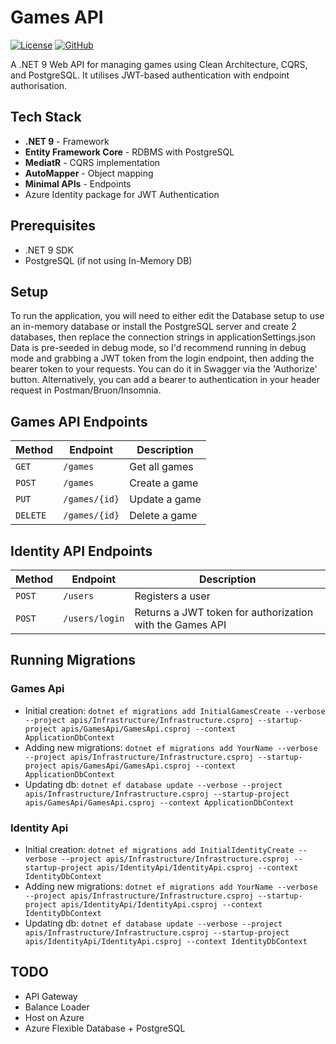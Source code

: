 Games API
==========

[![License][license-shield]][license-url] [![GitHub][github-shield]][github-url]

A .NET 9 Web API for managing games using Clean Architecture, CQRS, and PostgreSQL. It utilises JWT-based authentication with endpoint authorisation.

## Tech Stack

- **.NET 9** - Framework
- **Entity Framework Core** - RDBMS with PostgreSQL
- **MediatR** - CQRS implementation
- **AutoMapper** - Object mapping
- **Minimal APIs** - Endpoints
- Azure Identity package for JWT Authentication

## Prerequisites

- .NET 9 SDK
- PostgreSQL (if not using In-Memory DB)

## Setup
To run the application, you will need to either edit the Database setup to use an in-memory database or install the PostgreSQL server and create 2 databases, then replace the connection strings in applicationSettings.json
Data is pre-seeded in debug mode, so I'd recommend running in debug mode and grabbing a JWT token from the login endpoint, then adding the bearer token to your requests. You can do it in Swagger via the 'Authorize' button.
Alternatively, you can add a bearer to authentication in your header request in Postman/Bruon/Insomnia.

## Games API Endpoints

| Method | Endpoint | Description |
|--------|----------|-------------|
| `GET` | `/games` | Get all games |
| `POST` | `/games` | Create a game |
| `PUT` | `/games/{id}` | Update a game |
| `DELETE` | `/games/{id}` | Delete a game |

## Identity API Endpoints

| Method | Endpoint | Description |
|--------|----------|-------------|
| `POST` | `/users` | Registers a user |
| `POST` | `/users/login` | Returns a JWT token for authorization with the Games API |

## Running Migrations

### Games Api
- Initial creation: `dotnet ef migrations add InitialGamesCreate --verbose --project apis/Infrastructure/Infrastructure.csproj --startup-project apis/GamesApi/GamesApi.csproj --context ApplicationDbContext`
- Adding new migrations: `dotnet ef migrations add YourName --verbose --project apis/Infrastructure/Infrastructure.csproj --startup-project apis/GamesApi/GamesApi.csproj --context ApplicationDbContext`
- Updating db: `dotnet ef database update --verbose --project apis/Infrastructure/Infrastructure.csproj --startup-project apis/GamesApi/GamesApi.csproj --context ApplicationDbContext`
  
### Identity Api
- Initial creation: `dotnet ef migrations add InitialIdentityCreate --verbose --project apis/Infrastructure/Infrastructure.csproj --startup-project apis/IdentityApi/IdentityApi.csproj --context IdentityDbContext`
- Adding new migrations: `dotnet ef migrations add YourName --verbose --project apis/Infrastructure/Infrastructure.csproj --startup-project apis/IdentityApi/IdentityApi.csproj --context IdentityDbContext`
- Updating db: `dotnet ef database update --verbose --project apis/Infrastructure/Infrastructure.csproj --startup-project apis/IdentityApi/IdentityApi.csproj --context IdentityDbContext`

## TODO
- API Gateway
- Balance Loader
- Host on Azure
- Azure Flexible Database + PostgreSQL

[paypal-shield]: https://img.shields.io/static/v1?label=PayPal&message=Donate&style=flat-square&logo=paypal&color=blue
[paypal-url]: https://www.paypal.com/donate/?hosted_button_id=MTY5DP7G8G6T4

[coffee-shield]: https://img.shields.io/static/v1?label=BuyMeCoffee&message=Donate&style=flat-square&logo=buy-me-a-coffee&color=orange
[coffee-url]: https://www.buymeacoffee.com/wosiu6

[license-shield]: https://img.shields.io/badge/license-Apache%20License%202.0-purple
[license-url]: https://opensource.org/license/apache-2-0

[github-shield]: https://img.shields.io/static/v1?label=&message=GitHub&style=flat-square&logo=github&color=grey
[github-url]: https://github.com/Wosiu6/cyberpunk2077-discord-theme

